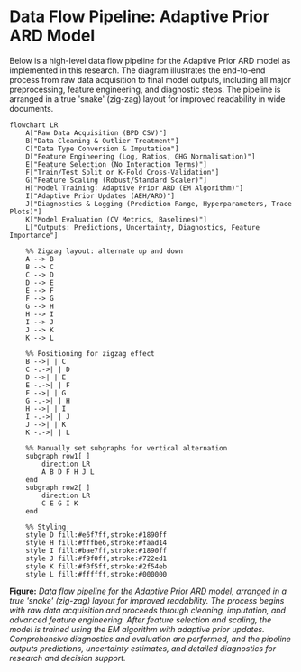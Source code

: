 # Data Flow Pipeline: Adaptive Prior ARD Model

Below is a high-level data flow pipeline for the Adaptive Prior ARD model as implemented in this research. The diagram illustrates the end-to-end process from raw data acquisition to final model outputs, including all major preprocessing, feature engineering, and diagnostic steps. The pipeline is arranged in a true 'snake' (zig-zag) layout for improved readability in wide documents.

```mermaid
flowchart LR
    A["Raw Data Acquisition (BPD CSV)"]
    B["Data Cleaning & Outlier Treatment"]
    C["Data Type Conversion & Imputation"]
    D["Feature Engineering (Log, Ratios, GHG Normalisation)"]
    E["Feature Selection (No Interaction Terms)"]
    F["Train/Test Split or K-Fold Cross-Validation"]
    G["Feature Scaling (Robust/Standard Scaler)"]
    H["Model Training: Adaptive Prior ARD (EM Algorithm)"]
    I["Adaptive Prior Updates (AEH/ARD)"]
    J["Diagnostics & Logging (Prediction Range, Hyperparameters, Trace Plots)"]
    K["Model Evaluation (CV Metrics, Baselines)"]
    L["Outputs: Predictions, Uncertainty, Diagnostics, Feature Importance"]

    %% Zigzag layout: alternate up and down
    A --> B
    B --> C
    C --> D
    D --> E
    E --> F
    F --> G
    G --> H
    H --> I
    I --> J
    J --> K
    K --> L

    %% Positioning for zigzag effect
    B -->| | C
    C -.->| | D
    D -->| | E
    E -.->| | F
    F -->| | G
    G -.->| | H
    H -->| | I
    I -.->| | J
    J -->| | K
    K -.->| | L

    %% Manually set subgraphs for vertical alternation
    subgraph row1[ ]
        direction LR
        A B D F H J L
    end
    subgraph row2[ ]
        direction LR
        C E G I K
    end

    %% Styling
    style D fill:#e6f7ff,stroke:#1890ff
    style H fill:#fffbe6,stroke:#faad14
    style I fill:#bae7ff,stroke:#1890ff
    style J fill:#f9f0ff,stroke:#722ed1
    style K fill:#f0f5ff,stroke:#2f54eb
    style L fill:#ffffff,stroke:#000000
```

**Figure:** *Data flow pipeline for the Adaptive Prior ARD model, arranged in a true 'snake' (zig-zag) layout for improved readability. The process begins with raw data acquisition and proceeds through cleaning, imputation, and advanced feature engineering. After feature selection and scaling, the model is trained using the EM algorithm with adaptive prior updates. Comprehensive diagnostics and evaluation are performed, and the pipeline outputs predictions, uncertainty estimates, and detailed diagnostics for research and decision support.* 